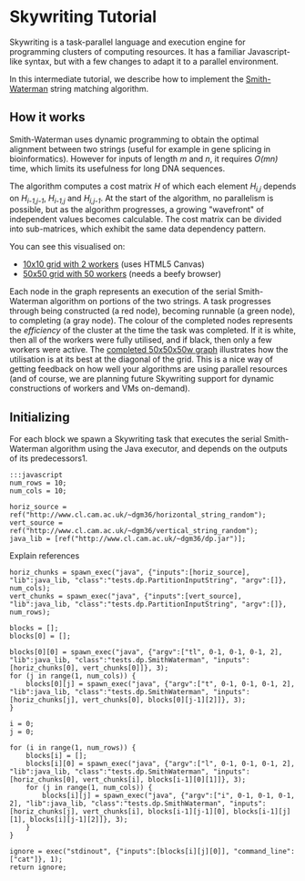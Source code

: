 Skywriting Tutorial
===================

Skywriting is a task-parallel language and execution engine for programming clusters of computing resources.
It has a familiar Javascript-like syntax, but with a few changes to adapt it to a parallel environment.

In this intermediate tutorial, we describe how to implement the [Smith-Waterman](http://en.wikipedia.org/wiki/Smith–Waterman_algorithm) string matching algorithm.

How it works
------------

Smith-Waterman uses dynamic programming to obtain the optimal alignment between two strings (useful for example in gene splicing in bioinformatics).
However for inputs of length *m* and *n*, it requires *O(mn)* time, which limits its usefulness for long DNA sequences.

The algorithm computes a cost matrix *H* of which each element *H<sub>i,j</sub>* depends on *H<sub>i-1,j-1</sub>*, *H<sub>i-1,j</sub>* and *H<sub>i,j-1</sub>*.
At the start of the algorithm, no parallelism is possible, but as the algorithm progresses, a growing "wavefront" of independent values becomes calculable.
The cost matrix can be divided into sub-matrices, which exhibit the same data dependency pattern.

You can see this visualised on:

* <a href="data/skylight-10x10-2w.html" target="_blank">10x10 grid with 2 workers</a> (uses HTML5 Canvas)
* <a href="data/skylight-10x10-2w.html" target="_blank">50x50 grid with 50 workers</a> (needs a beefy browser)

Each node in the graph represents an execution of the serial Smith-Waterman algorithm on portions of the two strings.
A task progresses through being constructed (a red node), becoming runnable (a green node), to completing (a gray node).  The colour of the completed nodes represents the *efficiency* of the cluster at the time the task was completed.  If it is white, then all of the workers were fully utilised, and if black, then only a few workers were active.
The [completed 50x50x50w graph](data/50x50-50w-result.jpg) illustrates how the utilisation is at its best at the diagonal of the grid.
This is a nice way of getting feedback on how well your algorithms are using parallel resources (and of course, we are planning future Skywriting support for dynamic constructions of workers and VMs on-demand).

Initializing
------------

For each block we spawn a Skywriting task that executes the serial Smith-Waterman algorithm using the Java executor, and depends on the outputs of its predecessors1.

    :::javascript
    num_rows = 10;
    num_cols = 10;

    horiz_source = ref("http://www.cl.cam.ac.uk/~dgm36/horizontal_string_random");
    vert_source = ref("http://www.cl.cam.ac.uk/~dgm36/vertical_string_random");
    java_lib = [ref("http://www.cl.cam.ac.uk/~dgm36/dp.jar")];

Explain references

    horiz_chunks = spawn_exec("java", {"inputs":[horiz_source], "lib":java_lib, "class":"tests.dp.PartitionInputString", "argv":[]}, num_cols);
    vert_chunks = spawn_exec("java", {"inputs":[vert_source], "lib":java_lib, "class":"tests.dp.PartitionInputString", "argv":[]}, num_rows);

    blocks = [];
    blocks[0] = [];

    blocks[0][0] = spawn_exec("java", {"argv":["tl", 0-1, 0-1, 0-1, 2], "lib":java_lib, "class":"tests.dp.SmithWaterman", "inputs":[horiz_chunks[0], vert_chunks[0]]}, 3);
    for (j in range(1, num_cols)) {
        blocks[0][j] = spawn_exec("java", {"argv":["t", 0-1, 0-1, 0-1, 2], "lib":java_lib, "class":"tests.dp.SmithWaterman", "inputs":[horiz_chunks[j], vert_chunks[0], blocks[0][j-1][2]]}, 3);
    }

    i = 0;
    j = 0;

    for (i in range(1, num_rows)) {
        blocks[i] = [];
        blocks[i][0] = spawn_exec("java", {"argv":["l", 0-1, 0-1, 0-1, 2], "lib":java_lib, "class":"tests.dp.SmithWaterman", "inputs":[horiz_chunks[0], vert_chunks[i], blocks[i-1][0][1]]}, 3);
        for (j in range(1, num_cols)) {
            blocks[i][j] = spawn_exec("java", {"argv":["i", 0-1, 0-1, 0-1, 2], "lib":java_lib, "class":"tests.dp.SmithWaterman", "inputs":[horiz_chunks[j], vert_chunks[i], blocks[i-1][j-1][0], blocks[i-1][j][1], blocks[i][j-1][2]]}, 3);
        }
    }

    ignore = exec("stdinout", {"inputs":[blocks[i][j][0]], "command_line":["cat"]}, 1);
    return ignore;


